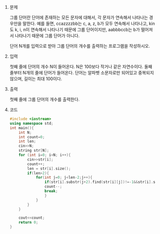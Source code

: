 1. 문제

   그룹 단어란 단어에 존재하는 모든 문자에 대해서, 각 문자가 연속해서 나타나는 경우만을 말한다. 예를 들면, ccazzzzbb는 c, a, z, b가 모두 연속해서 나타나고, kin도 k, i, n이 연속해서 나타나기 때문에 그룹 단어이지만, aabbbccb는 b가 떨어져서 나타나기 때문에 그룹 단어가 아니다.

   단어 N개를 입력으로 받아 그룹 단어의 개수를 출력하는 프로그램을 작성하시오.

2. 입력

   첫째 줄에 단어의 개수 N이 들어온다. N은 100보다 작거나 같은 자연수이다. 둘째 줄부터 N개의 줄에 단어가 들어온다. 단어는 알파벳 소문자로만 되어있고 중복되지 않으며, 길이는 최대 100이다.

3. 출력

   첫째 줄에 그룹 단어의 개수를 출력한다.

4. 코드

   ```c++
   #include <iostream>
   using namespace std;
   int main(){
       int N;
       int count=0;
       int len;
       cin>>N;
       string str[N];
       for (int i=0; i<N; i++){
           cin>>str[i];
           count++;
           len = str[i].size();
           if(len>2){
               for(int j=0; j<len-2;j++){
                   if(str[i].substr(j+2).find(str[i][j])!=-1&&str[i].substr(j+1).find(str[i][j])!=str[i].substr(j+2).find(str[i][j])){
                   count--;
                   break;
                   }
               }
           }
       }
   
       cout<<count;
       return 0;
   }
   ```

   